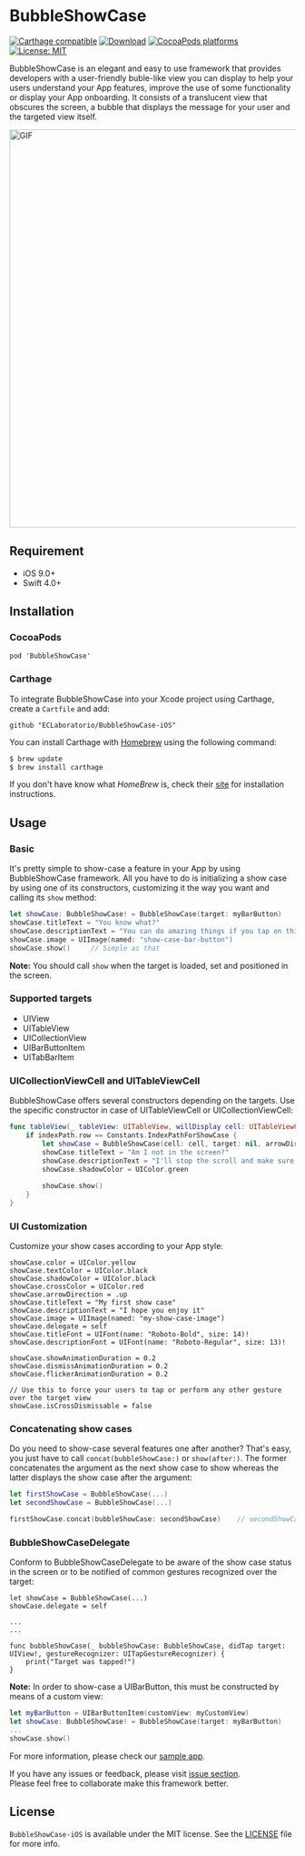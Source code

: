 # BubbleShowCase

[![Carthage compatible](https://img.shields.io/badge/Carthage-compatible-4BC51D.svg?style=flat)](https://github.com/Carthage/Carthage)
[![Download](https://img.shields.io/cocoapods/v/BubbleShowCase.svg)](https://cocoapods.org/pods/BubbleShowCase)
[![CocoaPods platforms](https://img.shields.io/cocoapods/p/BubbleShowCase.svg)](https://cocoapods.org/pods/BubbleShowCase)
[![License: MIT](https://img.shields.io/badge/License-MIT-yellow.svg)](https://opensource.org/licenses/MIT)
<!-- [![CocoaPods downloaded](https://img.shields.io/cocoapods/dt/BubbleShowCase.svg)](https://cocoapods.org/pods/BubbleShowCase)
[![CocoaPods installed](https://img.shields.io/cocoapods/at/BubbleShowCase.svg)](https://cocoapods.org/pods/BubbleShowCase) -->

BubbleShowCase is an elegant and easy to use framework that provides developers with a user-friendly buble-like view you can display to help your users understand your App features, improve the use of some functionality or display your App onboarding. It consists of a translucent view that obscures the screen, a bubble that displays the message for your user and the targeted view itself.

<img src="resources/example-of-usage.gif" alt="GIF" height="700"/>

## Requirement
* iOS 9.0+
* Swift 4.0+

## Installation

### CocoaPods
```
pod 'BubbleShowCase'
```

### Carthage
To integrate BubbleShowCase into your Xcode project using Carthage, create a `Cartfile` and add:
```ogdl
github "ECLaboratorio/BubbleShowCase-iOS"
```

You can install Carthage with [Homebrew](http://brew.sh/) using the following command:
```bash
$ brew update
$ brew install carthage
```

If you don't have know what *HomeBrew* is, check their [site](https://brew.sh/) for installation instructions.

## Usage

### Basic

It's pretty simple to show-case a feature in your App by using BubbleShowCase framework. All you have to do is initializing a show case by using one of its constructors, customizing it the way you want and calling its `show` method:
```swift
let showCase: BubbleShowCase! = BubbleShowCase(target: myBarButton)
showCase.titleText = "You know what?"
showCase.descriptionText = "You can do amazing things if you tap on this navbar button"
showCase.image = UIImage(named: "show-case-bar-button")
showCase.show()		// Simple as that
```

**Note:** You should call `show` when the target is loaded, set and positioned in the screen.

### Supported targets
- UIView
- UITableView
- UICollectionView
- UIBarButtonItem
- UITabBarItem

### UICollectionViewCell and UITableViewCell

BubbleShowCase offers several constructors depending on the targets. Use the specific constructor in case of UITableViewCell or UICollectionViewCell:
```swift
func tableView(_ tableView: UITableView, willDisplay cell: UITableViewCell, forRowAt indexPath: IndexPath) {
	if indexPath.row == Constants.IndexPathForShowCase {
		let showCase = BubbleShowCase(cell: cell, target: nil, arrowDirection: .down)
		showCase.titleText = "Am I not in the screen?"
		showCase.descriptionText = "I'll stop the scroll and make sure the cell displays"
		showCase.shadowColor = UIColor.green
		
		showCase.show()
	}
}
```

### UI Customization

Customize your show cases according to your App style:
```
showCase.color = UIColor.yellow
showCase.textColor = UIColor.black
showCase.shadowColor = UIColor.black
showCase.crossColor = UIColor.red
showCase.arrowDirection = .up
showCase.titleText = "My first show case"
showCase.descriptionText = "I hope you enjoy it"
showCase.image = UIImage(named: "my-show-case-image")
showCase.delegate = self
showCase.titleFont = UIFont(name: "Roboto-Bold", size: 14)!
showCase.descriptionFont = UIFont(name: "Roboto-Regular", size: 13)!

showCase.showAnimationDuration = 0.2
showCase.dismissAnimationDuration = 0.2
showCase.flickerAnimationDuration = 0.2

// Use this to force your users to tap or perform any other gesture over the target view
showCase.isCrossDismissable = false	
```


### Concatenating show cases

Do you need to show-case several features one after another? That's easy, you just have to call `concat(bubbleShowCase:)` or `show(after:)`. The former concatenates the argument as the next show case to show whereas the latter displays the show case after the argument:
```swift
let firstShowCase = BubbleShowCase(...)
let secondShowCase = BubbleShowCase(...)

firstShowCase.concat(bubbleShowCase: secondShowCase)	// secondShowCase.show(after: firstShowCase)
```

### BubbleShowCaseDelegate

Conform to BubbleShowCaseDelegate to be aware of the show case status in the screen or to be notified of common gestures recognized over the target:
```
let showCase = BubbleShowCase(...)
showCase.delegate = self

...
...

func bubbleShowCase(_ bubbleShowCase: BubbleShowCase, didTap target: UIView!, gestureRecognizer: UITapGestureRecognizer) {
	print("Target was tapped!")
}

```

**Note:** In order to show-case a UIBarButton, this must be constructed by means of a custom view:
```swift
let myBarButton = UIBarButtonItem(customView: myCustomView)
let showCase: BubbleShowCase! = BubbleShowCase(target: myBarButton)
...
showCase.show()
```

For more information, please check our [sample app](/Sample).

If you have any issues or feedback, please visit [issue section](https://github.com/ECLaboratorio/BubbleShowCase-iOS/issues).  
Please feel free to collaborate make this framework better. 

## License  

`BubbleShowCase-iOS` is available under the MIT license. See the [LICENSE](/LICENSE) file for more info.
